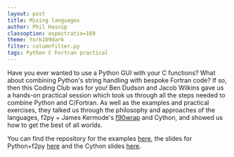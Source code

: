 ```yaml
---
layout: post
title: Mixing languages
author: Phil Hasnip
classoption: aspectratio=169
theme: York169dark
filter: columnfilter.py
tags: Python C Fortran practical
---
```


Have you ever wanted to use a Python GUI with your C functions? What about combining Python's string handling with bespoke Fortran code? If so, then this Coding Club was for you! Ben Dudson and Jacob Wilkins gave us a hands-on practical session which took us through all the steps needed to combine Python and C/Fortran. As well as the examples and practical exercises, they talked us through the philosophy and approaches of the languages, f2py + James Kermode's [f90wrap][f90wrap] and Cython, and showed us how to get the best of all worlds. 

You can find the repository for the examples [here][examples], the slides for Python+f2py [here][f2py] and the Cython slides  [here][Cython].

[f90wrap]: https://github.com/jameskermode/f90wrap
[examples]: https://github.com/PhysicsCodingClub/MixedLanguages
[f2py]: /slides/2017-09-22-Python-Fortran-f2py.pdf
[Cython]: /slides/2017-09-22-Python-C-cython.pdf


